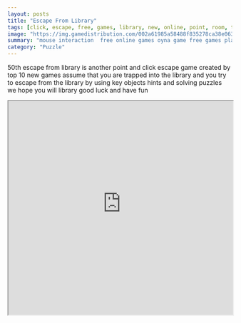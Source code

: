 ```yaml
---
layout: posts
title: "Escape From Library"
tags: [click, escape, free, games, library, new, online, point, room, top10newgames, walkthrough, best, free, online, games, oyna, game, free, games, play, play, games]
image: "https://img.gamedistribution.com/002a61985a58488f835278ca38e06317.jpg"
summary: "mouse interaction  free online games oyna game free games play play games"
category: "Puzzle"
---
```


50th escape from library is another point and click escape game created by top 10 new games assume that you are trapped into the library and you try to escape from the library by using key objects hints and solving puzzles we hope you will library good luck and have fun

<iframe width="100%" height="480px;" src="https://flash.gamedistribution.com?game=002a61985a58488f835278ca38e06317"></iframe>